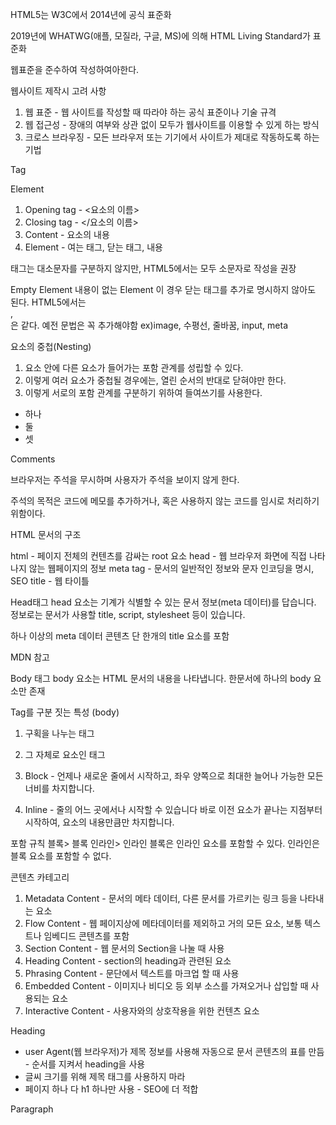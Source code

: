 HTML5는 W3C에서 2014년에 공식 표준화

2019년에 WHATWG(애플, 모질라, 구글, MS)에 의해 HTML Living Standard가 표준화

웹표준을 준수하여 작성하여아한다.

웹사이트 제작시 고려 사항

1. 웹 표준 - 웹 사이트를 작성할 때 따라야 하는 공식 표준이나 기술 규격
2. 웹 접근성 - 장애의 여부와 상관 없이 모두가 웹사이트를 이용할 수 있게 하는 방식
3. 크로스 브라우징 - 모든 브라우저 또는 기기에서 사이트가 제대로 작동하도록 하는 기법

<!--  -->

Tag

Element

1. Opening tag - <요소의 이름>
2. Closing tag - </요소의 이름>
3. Content - 요소의 내용
4. Element - 여는 태그, 닫는 태그, 내용

태그는 대소문자를 구분하지 않지만, HTML5에서는 모두 소문자로 작성을 권장

Empty Element
내용이 없는 Element
이 경우 닫는 태그를 추가로 명시하지 않아도 된다.
HTML5에서는 <br>, <br/> 은 같다. 예전 문법은 꼭 추가해야함
ex)image, 수평선, 줄바꿈, input, meta

요소의 중첩(Nesting)

1.  요소 안에 다른 요소가 들어가는 포함 관계를 성립할 수 있다.
2.  이렇게 여러 요소가 중첩될 경우에는, 열린 순서의 반대로 닫혀야만 한다.
3.  이렇게 서로의 포함 관계를 구분하기 위하여 들여쓰기를 사용한다.

<ul>
    <li>하나</li>
    <li>둘</li>
    <li>셋</li>
</ul>

<!--  -->

Comments

브라우저는 주석을 무시하며 사용자가 주석을 보이지 않게 한다.

주석의 목적은 코드에 메모를 추가하거나, 혹은 사용하지 않는 코드를 임시로 처리하기 위함이다.

HTML 문서의 구조

<!DOCTYPE html>

html - 페이지 전체의 컨텐츠를 감싸는 root 요소
head - 웹 브라우저 화면에 직접 나타나지 않는 웹페이지의 정보
meta tag - 문서의 일반적인 정보와 문자 인코딩을 명시, SEO
title - 웹 타이틀

Head태그
head 요소는 기계가 식별할 수 있는 문서 정보(meta 데이터)를 답습니다.
정보로는 문서가 사용할 title, script, stylesheet 등이 있습니다.

하나 이상의 meta 데이터 콘텐츠
단 한개의 title 요소를 포함

MDN 참고

Body 태그
body 요소는 HTML 문서의 내용을 나타냅니다. 한문서에 하나의 body 요소만 존재

Tag를 구분 짓는 특성 (body)

1. 구획을 나누는 태그
2. 그 자체로 요소인 태그

3. Block - 언제나 새로운 줄에서 시작하고, 좌우 양쪽으로 최대한 늘어나 가능한 모든 너비를 차지합니다.
4. Inline - 줄의 어느 곳에서나 시작할 수 있습니다
   바로 이전 요소가 끝나는 지점부터 시작하여, 요소의 내용만큼만 차지합니다.

포함 규칙
블록> 블록
인라인> 인라인
블록은 인라인 요소를 포함할 수 있다.
인라인은 블록 요소를 포함할 수 없다.

콘텐츠 카테고리

1. Metadata Content - 문서의 메타 데이터, 다른 문서를 가르키는 링크 등을 나타내는 요소
2. Flow Content - 웹 페이지상에 메타데이터를 제외하고 거의 모든 요소, 보통 텍스트나 임베디드 콘텐츠를 포함
3. Section Content - 웹 문서의 Section을 나눌 때 사용
4. Heading Content - section의 heading과 관련된 요소
5. Phrasing Content - 문단에서 텍스트를 마크업 할 때 사용
6. Embedded Content - 이미지나 비디오 등 외부 소스를 가져오거나 삽입할 때 사용되는 요소
7. Interactive Content - 사용자와의 상호작용을 위한 컨텐츠 요소

Heading

- user Agent(웹 브라우저)가 제목 정보를 사용해 자동으로 문서 콘텐츠의 표를 만듬 - 순서를 지켜서 heading을 사용
- 글씨 크기를 위해 제목 태그를 사용하지 마라
- 페이지 하나 다 h1 하나만 사용 - SEO에 더 적합

Paragraph
